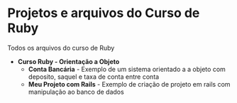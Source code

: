 # Projetos e arquivos do Curso de Ruby



Todos os arquivos do curso de Ruby

- **Curso Ruby - Orientação a Objeto**
  - **Conta Bancária** - Exemplo de um sistema orientado a a objeto com deposito, saquel e taxa de conta entre conta
  - **Meu Projeto com Rails** - Exemplo de criação de projeto em rails com manipulação ao banco de dados